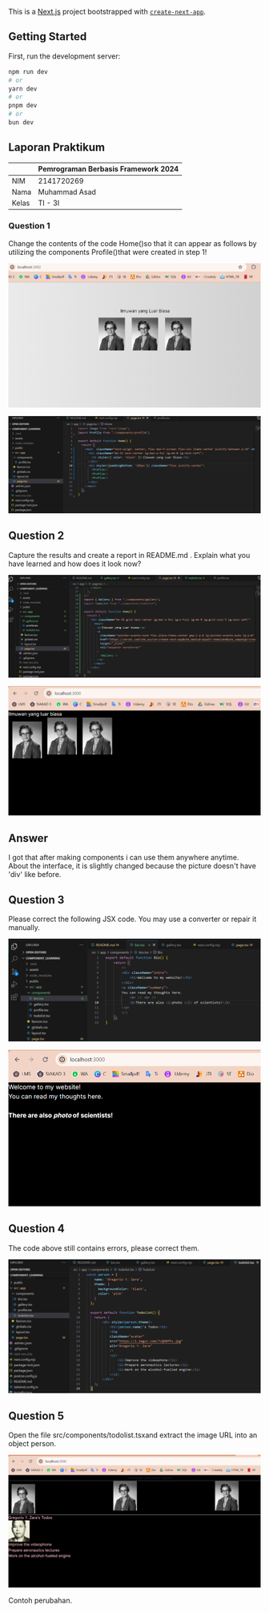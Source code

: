 This is a [Next.js](https://nextjs.org/) project bootstrapped with [`create-next-app`](https://github.com/vercel/next.js/tree/canary/packages/create-next-app).

## Getting Started

First, run the development server:

```bash
npm run dev
# or
yarn dev
# or
pnpm dev
# or
bun dev
```
## Laporan Praktikum

|  | Pemrograman Berbasis Framework 2024 |
|--|--|
| NIM |  2141720269|
| Nama |  Muhammad Asad |
| Kelas | TI - 3I |


### Question 1
Change the contents of the code Home()so that it can appear as follows by utilizing the components Profile()that were created in step 1!

![Screenshot](assets/01.png)

![Screenshot](assets/02.png)
## Question 2
Capture the results and create a report in README.md . Explain what you have learned and how does it look now?

![Screenshot](assets/03.png)

![Screenshot](assets/04.png)
## Answer
I got that after making components i can use them anywhere anytime.
About the interface, it is slightly changed because the picture doesn't have 'div' like before.

## Question 3
Please correct the following JSX code. You may use a converter or repair it manually.

![Screenshot](assets/05.png)

![Screenshot](assets/06.png)
## Question 4
The code above still contains errors, please correct them.

![Screenshot](assets/07.png)
## Question 5
Open the file src/components/todolist.tsxand extract the image URL into an object person.

![Screenshot](assets/08.png)

Contoh perubahan.